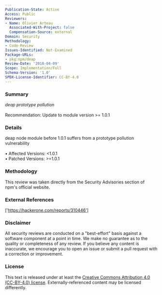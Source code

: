 ```yaml
---
Publication-State: Active
Access: Public
Reviewers:
- Name: Olivier Arteau
  Associated-With-Project: false
  Compensation-Source: external
Domain: Security
Methodology:
- Code-Review
Issues-Identified: Not-Examined
Package-URLs:
- pkg:npm/deap
Review-Date: '2018-04-09'
Scope: Implementation/Full
Schema-Version: '1.0'
SPDX-License-Identifier: CC-BY-4.0
---
```

### Summary
*deap prototype pollution*<br><br>Recommendation: Update to module version >= 1.0.1
### Details
deap node module before 1.0.1 suffers from a prototype pollution vulnerability
<br><br>• Affected Versions: <1.0.1
<br>• Patched Versions: >=1.0.1
### Methodology
This review was taken directly from the Security Advisories section of npm's official website.
### External References
['https://hackerone.com/reports/310446']
### Disclaimer
All security reviews are conducted on a "best-effort" basis against a software component at a point in time. We make no guarantee as to the quality or completeness of any review. If you believe any content is inaccurate, we encourage you to open an issue or submit a pull request with a correction or improvement.
### License
This text is released under at least the [Creative Commons Attribution 4.0 (CC-BY-4.0) license](https://creativecommons.org/licenses/by/4.0/legalcode.txt). Externally-referenced content may be licensed differently.
